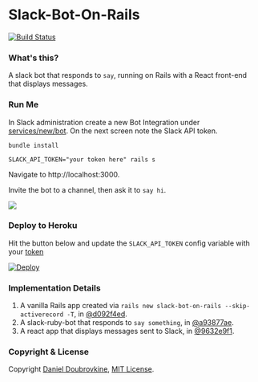 Slack-Bot-On-Rails
==================

[![Build Status](https://travis-ci.org/slack-ruby/slack-bot-on-rails.svg?branch=master)](https://travis-ci.org/slack-ruby/slack-bot-on-rails)

### What's this?

A slack bot that responds to `say`, running on Rails with a React front-end that displays messages.

### Run Me

In Slack administration create a new Bot Integration under [services/new/bot](http://slack.com/services/new/bot). On the next screen note the Slack API token.


```
bundle install

SLACK_API_TOKEN="your token here" rails s
```

Navigate to http://localhost:3000.

Invite the bot to a channel, then ask it to `say hi`.

![](tattletale.gif)

### Deploy to Heroku

Hit the button below and update the `SLACK_API_TOKEN` config variable with your [token](http://slack.com/services/new/bot)

[![Deploy](https://www.herokucdn.com/deploy/button.svg)](https://heroku.com/deploy?template=https://github.com/zekedran/slack-bot-on-rails)

### Implementation Details

1. A vanilla Rails app created via `rails new slack-bot-on-rails --skip-activerecord -T`, in [@d092f4ed](https://github.com/dblock/slack-bot-on-rails/commit/d092f4ed7f16aee27cdfde837a3a420df182f81a).
2. A slack-ruby-bot that responds to `say something`, in [@a93877ae](https://github.com/dblock/slack-bot-on-rails/commit/a93877ae77d0fa1935b1c847af61dab346a46b78).
3. A react app that displays messages sent to Slack, in [@9632e9f1](https://github.com/dblock/slack-bot-on-rails/commit/9632e9f157bc97eab15c5588bc493550eb2ac5ba).

### Copyright & License

Copyright [Daniel Doubrovkine](http://code.dblock.org), [MIT License](LICENSE.md).
